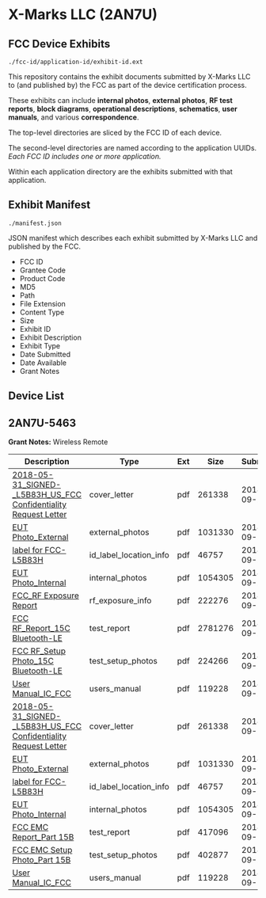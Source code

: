 # X-Marks LLC (2AN7U)
## FCC Device Exhibits

```
./fcc-id/application-id/exhibit-id.ext
```

This repository contains the exhibit documents submitted by X-Marks LLC to (and published by) the FCC as part of the device certification process.

These exhibits can include **internal photos**, **external photos**, **RF test reports**, **block diagrams**, **operational descriptions**, **schematics**, **user manuals**, and various **correspondence**.

The top-level directories are sliced by the FCC ID of each device.

The second-level directories are named according to the application UUIDs. *Each FCC ID includes one or more application.*

Within each application directory are the exhibits submitted with that application. 

## Exhibit Manifest

```
./manifest.json
```

JSON manifest which describes each exhibit submitted by X-Marks LLC and published by the FCC.

- FCC ID
- Grantee Code
- Product Code
- MD5
- Path
- File Extension
- Content Type
- Size
- Exhibit ID
- Exhibit Description
- Exhibit Type
- Date Submitted
- Date Available
- Grant Notes

## Device List
## 2AN7U-5463
**Grant Notes:** Wireless Remote

| Description | Type | Ext | Size | Submitted | Available |
| ----------- | ---- | --- | ---- | --------- | --------- |
| [2018-05-31_SIGNED-_L5B83H_US_FCC Confidentiality Request Letter](2AN7U-5463/e036ca04d40c8b4770e56fe7a2ef0f91/4013264.pdf) | cover_letter | pdf | 261338 | 2018-09-20 | 2018-10-03 |
| [EUT Photo_External](2AN7U-5463/e036ca04d40c8b4770e56fe7a2ef0f91/4013269.pdf) | external_photos | pdf | 1031330 | 2018-09-20 | 2019-04-01 |
| [label for FCC- L5B83H](2AN7U-5463/e036ca04d40c8b4770e56fe7a2ef0f91/4013265.pdf) | id_label_location_info | pdf | 46757 | 2018-09-20 | 2018-10-03 |
| [EUT Photo_Internal](2AN7U-5463/e036ca04d40c8b4770e56fe7a2ef0f91/4013270.pdf) | internal_photos | pdf | 1054305 | 2018-09-20 | 2019-04-01 |
| [FCC_RF Exposure Report](2AN7U-5463/e036ca04d40c8b4770e56fe7a2ef0f91/4013298.pdf) | rf_exposure_info | pdf | 222276 | 2018-09-20 | 2018-10-03 |
| [FCC RF_Report_15C Bluetooth-LE](2AN7U-5463/e036ca04d40c8b4770e56fe7a2ef0f91/4013297.pdf) | test_report | pdf | 2781276 | 2018-09-20 | 2018-10-03 |
| [FCC RF_Setup Photo_15C Bluetooth-LE](2AN7U-5463/e036ca04d40c8b4770e56fe7a2ef0f91/4013295.pdf) | test_setup_photos | pdf | 224266 | 2018-09-20 | 2019-04-01 |
| [User Manual_IC_FCC](2AN7U-5463/e036ca04d40c8b4770e56fe7a2ef0f91/4013272.pdf) | users_manual | pdf | 119228 | 2018-09-20 | 2019-04-01 |
| [2018-05-31_SIGNED-_L5B83H_US_FCC Confidentiality Request Letter](2AN7U-5463/492e28bbfa1843b224087e6625e0744f/4013264.pdf) | cover_letter | pdf | 261338 | 2018-09-20 | 2018-10-03 |
| [EUT Photo_External](2AN7U-5463/492e28bbfa1843b224087e6625e0744f/4013269.pdf) | external_photos | pdf | 1031330 | 2018-09-20 | 2019-04-01 |
| [label for FCC- L5B83H](2AN7U-5463/492e28bbfa1843b224087e6625e0744f/4013265.pdf) | id_label_location_info | pdf | 46757 | 2018-09-20 | 2018-10-03 |
| [EUT Photo_Internal](2AN7U-5463/492e28bbfa1843b224087e6625e0744f/4013270.pdf) | internal_photos | pdf | 1054305 | 2018-09-20 | 2019-04-01 |
| [FCC EMC Report_Part 15B](2AN7U-5463/492e28bbfa1843b224087e6625e0744f/4013273.pdf) | test_report | pdf | 417096 | 2018-09-20 | 2018-10-03 |
| [FCC EMC Setup Photo_Part 15B](2AN7U-5463/492e28bbfa1843b224087e6625e0744f/4013271.pdf) | test_setup_photos | pdf | 402877 | 2018-09-20 | 2019-04-01 |
| [User Manual_IC_FCC](2AN7U-5463/492e28bbfa1843b224087e6625e0744f/4013272.pdf) | users_manual | pdf | 119228 | 2018-09-20 | 2019-04-01 |
